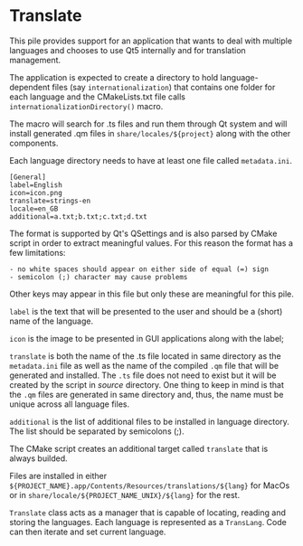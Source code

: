 Translate
=========

This pile provides support for an application that
wants to deal with multiple languages and chooses to
use Qt5 internally and for translation management.

The application is expected to create a directory to hold
language-dependent files (say `internationalization`)
that contains one folder for each language and the
CMakeLists.txt file calls `internationalizationDirectory()` macro.

The macro will search for .ts files and run them through Qt system
and will install generated .qm files in `share/locales/${project}`
along with the other components.

Each language directory needs to have at least one
file called `metadata.ini`.

    [General]
    label=English
    icon=icon.png
    translate=strings-en
    locale=en_GB
    additional=a.txt;b.txt;c.txt;d.txt

The format is supported by Qt's QSettings and is also parsed
by CMake script in order to extract meaningful values. For this
reason  the format has a few limitations:

    - no white spaces should appear on either side of equal (=) sign
    - semicolon (;) character may cause problems

Other keys may appear in this file but only these are meaningful
for this pile.

`label` is the text that will be presented to the user and should
be a (short) name of the language.

`icon` is the image to be presented in GUI applications along
with the label;

`translate` is both the name of the .ts file located in same
directory as the `metadata.ini` file as well as the name of the
compiled `.qm` file that will be generated and installed. The
`.ts` file does not need to exist but it will be created by the
script in *source* directory. One thing to keep in mind is that
the `.qm` files are generated in same directory and, thus, the name
must be unique across all language files.

`additional` is the list of additional files to be installed in
language directory. The list should be separated by semicolons (;).

The CMake script creates an additional target called
`translate` that is always builded.

Files are installed in either
`${PROJECT_NAME}.app/Contents/Resources/translations/${lang}` for MacOs
or in `share/locale/${PROJECT_NAME_UNIX}/${lang}` for the rest.

`Translate` class acts as a manager that is capable of locating, reading
and storing the languages. Each language is represented as a `TransLang`.
Code can then iterate and set current language.


